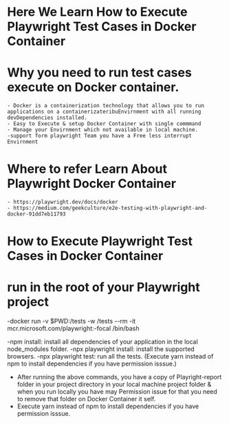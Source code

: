 # Here We Learn How to Execute Playwright Test Cases in Docker Container

# Why you need to run test cases execute on Docker container.

    - Docker is a containerization technology that allows you to run applications on a containerizateribuEnvirnment with all running devDependencies installed.
    - Easy to Execute & setup Docker Container with single commmand
    - Manage your Envirnment which not available in local machine.
    -support form playwright Team you have a Free less interrupt Envirnment

# Where to refer Learn About Playwright Docker Container

    - https://playwright.dev/docs/docker
    - https://medium.com/geekculture/e2e-testing-with-playwright-and-docker-91dd7eb11793

# How to Execute Playwright Test Cases in Docker Container

# run in the root of your Playwright project

-docker run -v $PWD:/tests -w /tests --rm -it mcr.microsoft.com/playwright:<Version>-focal /bin/bash

-npm install: install all dependencies of your application in the local node_modules folder.
-npx playwright install: install the supported browsers.
-npx playwright test: run all the tests.
(Execute yarn instead of npm to install dependencies if you have permission isssue.)

- After running the above commands, you have a copy of Playright-report folder in your project directory
  in your local machine project folder & when you run locally you have may Permission issue for that you
  need to remove that folder on Docker Container it self.
- Execute yarn instead of npm to install dependencies if you have permission isssue.
